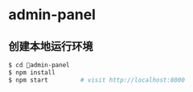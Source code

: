 # admin-panel


## 创建本地运行环境

```bash
$ cd admin-panel
$ npm install
$ npm start         # visit http://localhost:8000
```